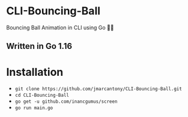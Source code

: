 # CLI-Bouncing-Ball
Bouncing Ball Animation in CLI using Go 👨‍💻

## Written in Go 1.16

# Installation
* `git clone https://github.com/jmarcantony/CLI-Bouncing-Ball.git`
* `cd CLI-Bouncing-Ball`
* `go get -u github.com/inancgumus/screen`
* `go run main.go`